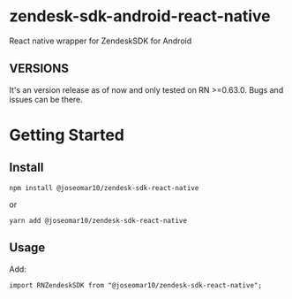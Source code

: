 # zendesk-sdk-android-react-native

React native wrapper for ZendeskSDK for Android

## VERSIONS

It's an version release as of now and only tested on RN >=0.63.0. Bugs and issues can be there.

# Getting Started

## Install

`npm install @joseomar10/zendesk-sdk-react-native`

or

`yarn add @joseomar10/zendesk-sdk-react-native`

## Usage

Add:

`import RNZendeskSDK from "@joseomar10/zendesk-sdk-react-native";`
